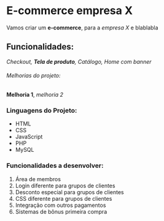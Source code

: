 # E-commerce empresa X

Vamos criar um **e-commerce**, para a *empresa X* e blablabla

## Funcionalidades:

_Checkout, **Tela de produto**, Catálogo, Home com banner_

###### Melhorias do projeto:

__Melhoria 1__, _melhoria 2_

### Linguagens do Projeto:

* HTML
* CSS
* JavaScript
* PHP
* MySQL

### Funcionalidades a desenvolver:

1. Área de membros
  1. Login diferente para grupos de clientes
  2. Desconto especial para grupos de clientes
  3. CSS diferente para grupos de clientes
2. Integração com outros pagamentos
3. Sistemas de bônus primeira compra